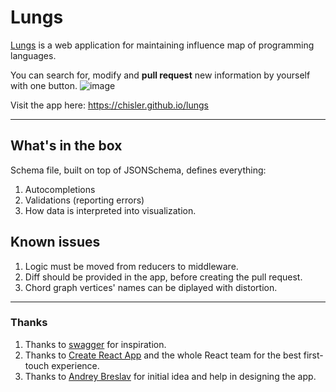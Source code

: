 # Lungs

[Lungs](https://chisler.github.io/lungs) is a web application for maintaining influence map of programming languages.

You can search for, modify and **pull request** new information by yourself with one button.
![image](https://cloud.githubusercontent.com/assets/13795437/26604728/ed151576-4593-11e7-955f-44be6a59f4ba.png)

Visit the app here: https://chisler.github.io/lungs

---
## What's in the box

Schema file, built on top of JSONSchema, defines everything:
1. Autocompletions
1. Validations (reporting errors)
1. How data is interpreted into visualization.

## Known issues

1. Logic must be moved from reducers to middleware.
1. Diff should be provided in the app, before creating the pull request.
1. Chord graph vertices' names can be diplayed with distortion.

---
### Thanks

1. Thanks to [swagger](https://github.com/swagger-api/swagger-editor/) for inspiration.
1. Thanks to [Create React App](https://github.com/facebookincubator/create-react-app) and the whole React team for the best first-touch experience.
1. Thanks to [Andrey Breslav](https://github.com/abreslav) for initial idea and help in designing the app.

